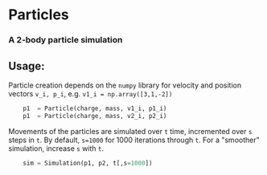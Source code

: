 # Particles
### A 2-body particle simulation

## Usage:
Particle creation depends on the `numpy` library for velocity and position vectors `v_i, p_i`, e.g. `v1_i = np.array([3,1,-2])`

````python
    p1  = Particle(charge, mass, v1_i, p1_i)
    p1  = Particle(charge, mass, v2_i, p2_i)
````

Movements of the particles are simulated over `t` time, incremented over `s` steps in `t`. By default, `s=1000` for 1000 iterations through `t`. For a "smoother" simulation, increase `s` with `t`.

````python
    sim = Simulation(p1, p2, t[,s=1000])
````
